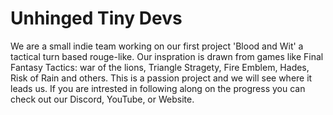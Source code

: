 # Unhinged Tiny Devs
We are a small indie team working on our first project 'Blood and Wit' a tactical turn based rouge-like. Our inspration is drawn from games like Final Fantasy Tactics: war of the lions, Triangle Stragety, Fire Emblem, Hades, Risk of Rain and others. This is a passion project and we will see where it leads us. If you are intrested in following along on the progress you can check out our Discord, YouTube, or Website. 


